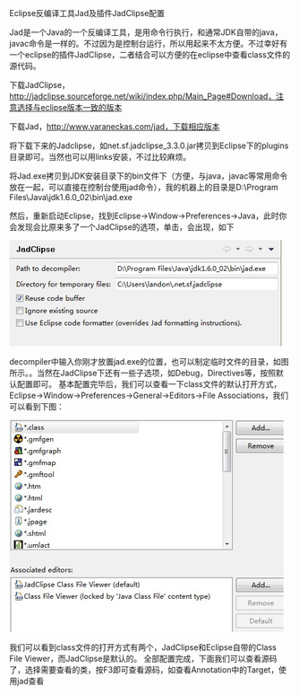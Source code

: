 Eclipse反编译工具Jad及插件JadClipse配置

Jad是一个Java的一个反编译工具，是用命令行执行，和通常JDK自带的java，javac命令是一样的。不过因为是控制台运行，所以用起来不太方便。不过幸好有一个eclipse的插件JadClipse，二者结合可以方便的在eclipse中查看class文件的源代码。

下载JadClipse，http://jadclipse.sourceforge.net/wiki/index.php/Main_Page#Download，注意选择与eclipse版本一致的版本

下载Jad，http://www.varaneckas.com/jad，下载相应版本

将下载下来的Jadclipse，如net.sf.jadclipse_3.3.0.jar拷贝到Eclipse下的plugins目录即可。当然也可以用links安装，不过比较麻烦。

将Jad.exe拷贝到JDK安装目录下的bin文件下（方便，与java，javac等常用命令放在一起，可以直接在控制台使用jad命令），我的机器上的目录是D:\Program Files\Java\jdk1.6.0_02\bin\jad.exe

然后，重新启动Eclipse，找到Eclipse->Window->Preferences->Java，此时你会发现会比原来多了一个JadClipse的选项，单击，会出现，如下

![](assets/反编译_image_0.png)

decompiler中输入你刚才放置jad.exe的位置，也可以制定临时文件的目录，如图所示。。当然在JadClipse下还有一些子选项，如Debug，Directives等，按照默认配置即可。 基本配置完毕后，我们可以查看一下class文件的默认打开方式，Eclipse->Window->Preferences->General->Editors->File Associations，我们可以看到下图：

![](assets/反编译_image_1.png)

我们可以看到class文件的打开方式有两个，JadClipse和Eclipse自带的Class File Viewer，而JadClipse是默认的。 全部配置完成，下面我们可以查看源码了，选择需要查看的类，按F3即可查看源码，如查看Annotation中的Target，使用jad查看